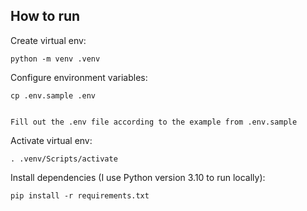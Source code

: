 ## How to run

Create virtual env:

```
python -m venv .venv
```
Configure environment variables:

```
cp .env.sample .env


Fill out the .env file according to the example from .env.sample
```
Activate virtual env:

```
. .venv/Scripts/activate
```

Install dependencies (I use Python version 3.10 to run locally):

```
pip install -r requirements.txt
```